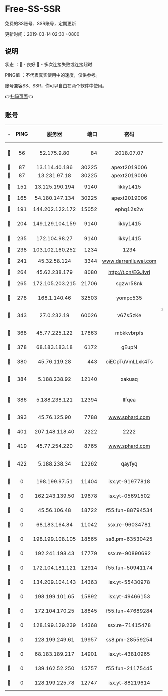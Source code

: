 # Free-SS-SSR

免费的SS账号、SSR账号，定期更新

更新时间：2019-03-14 02:30 +0800

## 说明

状态     ：🙂 - 良好 🙁 - 多次连接失败或连接超时

PING值   ：不代表真实使用中的速度，仅供参考。

账号兼容SS、SSR，你可以自由在两个软件中使用。

👉[扫码页面](https://liesauer.github.io/Free-SS-SSR/)👈

## 账号

|-|PING|服务器|端口|密码|加密方式|区域|
|:----:|:----:|:-----:|-----:|:----:|:----:|:----:|
|🙂|56|52.175.9.80|84|2018.07.07|chacha20-ietf-poly1305|HK|
|🙂|87|13.114.40.186|30225|apext2019006|chacha20|JP|
|🙂|87|13.231.97.18|30225|apext2019006|chacha20|JP|
|🙂|151|13.125.190.194|9140|likky1415|aes-256-cfb|KR|
|🙂|165|54.180.147.134|30225|apext2019006|chacha20|KR|
|🙂|191|144.202.122.172|15052|ephq12s2w|aes-256-cfb|US|
|🙂|204|149.129.104.159|9140|likky1415|aes-256-cfb|HK|
|🙂|235|172.104.98.27|9140|likky1415|aes-256-cfb|JP|
|🙂|238|103.102.160.252|1234|1234|rc4-md5|JP|
|🙂|241|45.32.58.124|3344|www.darrenliuwei.com|aes-256-cfb|JP|
|🙂|264|45.62.238.179|8080|http://t.cn/EGJIyrl|rc4-md5|CA|
|🙂|265|172.105.203.215|21706|sgzwr58nk|aes-256-cfb|JP|
|🙂|278|168.1.140.46|32503|yompc535|aes-256-cfb|AU|
|🙂|343|27.0.232.19|60026|v67s5zKe|xchacha20-ietf-poly1305|HK|
|🙂|368|45.77.225.122|17863|mbkkvbrpfs|aes-256-cfb|GB|
|🙂|378|68.183.183.18|6172|gEupN|aes-256-cfb|SG|
|🙂|380|45.76.119.28|443|oiECpTuVmLLxk4Ts|aes-256-cfb|AU|
|🙂|384|5.188.238.92|12140|xakuaq|chacha20-ietf-poly1305|BR|
|🙂|386|5.188.238.121|12394|llfqea|chacha20-ietf-poly1305|BR|
|🙂|393|45.76.125.90|7788|www.sphard.com|aes-256-cfb|AU|
|🙂|401|207.148.118.40|2222|2222|aes-256-cfb|SG|
|🙂|419|45.77.254.220|8765|www.sphard.com|aes-256-cfb|SG|
|🙂|422|5.188.238.34|12262|qayfyq|chacha20-ietf-poly1305|BR|
|🙁|0|198.199.97.51|11404|isx.yt-91977818|aes-256-cfb|US|
|🙁|0|162.243.139.50|19678|isx.yt-05691502|aes-256-cfb|US|
|🙁|0|45.56.106.48|18722|f55.fun-88794534|aes-256-cfb|US|
|🙁|0|68.183.164.84|11042|ssx.re-96034781|aes-256-cfb|US|
|🙁|0|198.199.108.105|18565|ss8.pm-63530425|aes-256-cfb|US|
|🙁|0|192.241.198.43|17779|ssx.re-90890692|aes-256-cfb|US|
|🙁|0|172.104.181.121|12914|f55.fun-50941174|aes-256-cfb|SG|
|🙁|0|134.209.104.143|14363|isx.yt-55430978|aes-256-cfb|SG|
|🙁|0|198.199.101.65|15892|isx.yt-49466153|aes-256-cfb|US|
|🙁|0|172.104.170.25|18845|f55.fun-47689284|aes-256-cfb|SG|
|🙁|0|128.199.129.239|14368|ssx.re-71415478|aes-256-cfb|SG|
|🙁|0|128.199.249.61|19957|ss8.pm-28559254|aes-256-cfb|SG|
|🙁|0|68.183.189.217|14901|isx.yt-43810965|aes-256-cfb|SG|
|🙁|0|139.162.52.250|15757|f55.fun-21175445|aes-256-cfb|SG|
|🙁|0|128.199.225.78|12747|isx.yt-88219614|aes-256-cfb|SG|
